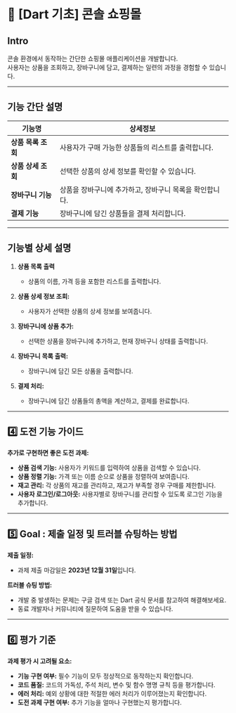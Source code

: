 # 🛒 [Dart 기초] 콘솔 쇼핑몰

## Intro

콘솔 환경에서 동작하는 간단한 쇼핑몰 애플리케이션을 개발합니다.<br>
사용자는 상품을 조회하고, 장바구니에 담고, 결제하는 일련의 과정을 경험할 수 있습니다.

---

## 기능 간단 설명

| 기능명             | 상세정보                                                |
| ------------------ | ------------------------------------------------------- |
| **상품 목록 조회** | 사용자가 구매 가능한 상품들의 리스트를 출력합니다.      |
| **상품 상세 조회** | 선택한 상품의 상세 정보를 확인할 수 있습니다.           |
| **장바구니 기능**  | 상품을 장바구니에 추가하고, 장바구니 목록을 확인합니다. |
| **결제 기능**      | 장바구니에 담긴 상품들을 결제 처리합니다.               |

---

## 기능별 상세 설명

1. **상품 목록 출력**

   - 상품의 이름, 가격 등을 포함한 리스트를 출력합니다.

2. **상품 상세 정보 조회:**

   - 사용자가 선택한 상품의 상세 정보를 보여줍니다.

3. **장바구니에 상품 추가:**

   - 선택한 상품을 장바구니에 추가하고, 현재 장바구니 상태를 출력합니다.

4. **장바구니 목록 출력:**

   - 장바구니에 담긴 모든 상품을 출력합니다.

5. **결제 처리:**
   - 장바구니에 담긴 상품들의 총액을 계산하고, 결제를 완료합니다.

---

## 4️⃣ 도전 기능 가이드

**추가로 구현하면 좋은 도전 과제:**

- **상품 검색 기능:** 사용자가 키워드를 입력하여 상품을 검색할 수 있습니다.
- **상품 정렬 기능:** 가격 또는 이름 순으로 상품을 정렬하여 보여줍니다.
- **재고 관리:** 각 상품의 재고를 관리하고, 재고가 부족할 경우 구매를 제한합니다.
- **사용자 로그인/로그아웃:** 사용자별로 장바구니를 관리할 수 있도록 로그인 기능을 추가합니다.

---

## 5️⃣ Goal : 제출 일정 및 트러블 슈팅하는 방법

**제출 일정:**

- 과제 제출 마감일은 **2023년 12월 31일**입니다.

**트러블 슈팅 방법:**

- 개발 중 발생하는 문제는 구글 검색 또는 Dart 공식 문서를 참고하여 해결해보세요.
- 동료 개발자나 커뮤니티에 질문하여 도움을 받을 수 있습니다.

---

## 6️⃣ 평가 기준

**과제 평가 시 고려될 요소:**

- **기능 구현 여부:** 필수 기능이 모두 정상적으로 동작하는지 확인합니다.
- **코드 품질:** 코드의 가독성, 주석 처리, 변수 및 함수 명명 규칙 등을 평가합니다.
- **에러 처리:** 예외 상황에 대한 적절한 에러 처리가 이루어졌는지 확인합니다.
- **도전 과제 구현 여부:** 추가 기능을 얼마나 구현했는지 평가합니다.
